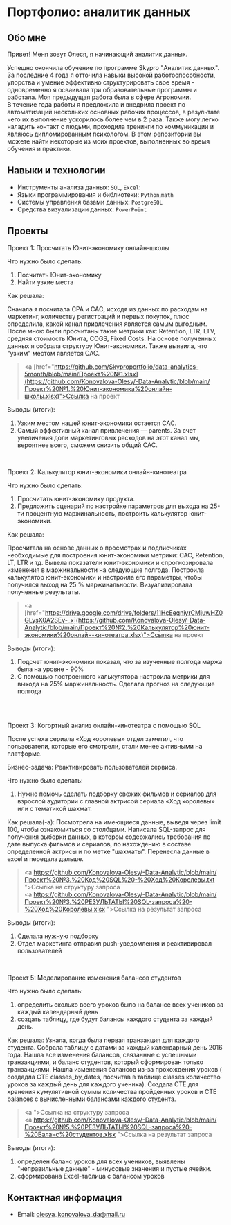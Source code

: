 # Портфолио: аналитик данных

## Обо мне 

Привет! Меня зовут Олеся, я начинающий аналитик данных.                                                                                                                                   


Успешно окончила обучение по программе Skypro "Аналитик данных". За последние 4 года я отточила навыки высокой работоспособности, упорства и умение эффективно структурировать свое время - одновременно я осваивала три образовательные программы и работала. Моя предыдущая работа была в сфере Агрономии.                                                                        
                                                                                                                                                                                         В течение года работы я предложила и внедрила проект по автоматизаций нескольких основных рабочих процессов, в результате чего их выполнение ускорилось более чем в 2 раза. Также могу легко наладить контакт с людьми, проходила тренинги по коммуникации и являюсь дипломированным психологом.
В этом репозитории вы можете найти некоторые из моих проектов, выполненных во время обучения и практики.
<br>

## Навыки и технологии
- Инструменты анализа данных: ``SQL``, ``Excel``: 
- Языки программирования и библиотеки: ``Python``,``math`` 
- Системы управления базами данных: ``PostgreSQL``
- Средства визуализации данных: ``PowerPoint``




## Проекты
<p> Проект 1: Просчитать Юнит-экономику онлайн-школы</p>
<p>Что нужно было сделать:<p>
<ol>
  <li>Посчитать Юнит-экономику</li>
  <li>Найти узкие места</li>
</ol>

<p>Как решала: 
<p>Сначала я посчитала CPA и CAC, исходя из данных по расходам на маркетинг, количеству регистраций и первых покупок, плюс определила, какой канал привлечения является самым выгодным. После мною были просчитаны такие метрики как: Retention, LTR, LTV, средняя стоимость Юнита, COGS, Fixed Costs. На основе полученных данных я собрала структуру Юнит-экономики. Также выявила, что "узким" местом является САС.<p>


> <a [href="https://github.com/Skyproportfolio/data-analytics-5month/blob/main/Проект%20№1.xlsx](https://github.com/Konovalova-Olesy/-Data-Analytic/blob/main/Проект%20№1.%20Юнит-экономика%20онлайн-школы.xlsx)">Ссылка на проект</a>

<p>Выводы (итоги):<p>
<ol>
  <li>Узким местом нашей юнит-экономики остается CAC.</li>
  <li>Самый эффективный канал привлечения — parents. За счет увеличения доли маркетинговых расходов на этот канал мы, вероятнее всего, сможем снизить общий CAC.</li>
</ol>
<br> 

<p> Проект 2: Калькулятор юнит-экономики онлайн-кинотеатра</p>
<p>Что нужно было сделать:<p>
<ol>
  <li>Просчитать юнит-экономику продукта.</li>
  <li>Предложить сценарий по настройке параметров для выхода на 25-ти процентную маржинальность, построить калькулятор юнит-экономики.</li>
</ol>

<p>Как решала:<p>
<p>Просчитала на основе данных о просмотрах и подписчиках необходимые для построения юнит-экономики метрики: САС, Retention, LT, LTR и тд. Вывела показатели юнит-экономики и спрогнозировала изменения в маржинальности на следующие полгода. Построила калькулятор юнит-экономики и настроила его параметры, чтобы получился выход на 25 % маржинальности. Визуализировала полученные результаты.<p>

> <a [href="https://drive.google.com/drive/folders/11HcEeqniyrCMjuwHZ0GLysX0A2SEv-_x](https://github.com/Konovalova-Olesy/-Data-Analytic/blob/main/Проект%20№2.%20Калькулятор%20юнит-экономики%20онлайн-кинотеатра.xlsx)">Ссылка на проект</a>
 
<p>Выводы (итоги):<p>
<ol>
  <li>Подсчет юнит-экономики показал, что за изученные полгода маржа была на уровне - 90%</li>
  <li>С помощью построенного калькулятора настроила метрики для выхода на 25% маржинальность. Сделала прогноз на следующие полгода</li>
</ol>
<br> 

<br> 
<p> Проект 3: Когортный анализ онлайн-кинотеатра с помощью SQL</p>
<p>После успеха сериала «Ход королевы» отдел заметил, что пользователи, которые его смотрели, стали менее активными на платформе.<p>
<p>Бизнес-задача: Реактивировать пользователей сервиса.<p>
<p>Что нужно было сделать:<p>
<ol>
  <li>Нужно помочь сделать подборку свежих фильмов и сериалов для взрослой аудитории с главной актрисой сериала «Ход королевы» или с тематикой шахмат.</li>
</ol>

<p>Как решала(-а): Посмотрела на имеющиеся данные, выведя через limit 100, чтобы ознакомиться со столбцами. Написала SQL-запрос для получения выборки данных, в котором содержались требования по дате выпуска фильмов и сериалов, по нахождению в составе определенной актрисы и по метке "шахматы". Перенесла данные в excel и передала дальше.<p>
                                                                         
> <a https://github.com/Konovalova-Olesy/-Data-Analytic/blob/main/Проект%20№3.%20Код%20SQL%20-%20Ход%20Королевы.txt ">Ссылка на структуру запроса</a>                                                 
> <a https://github.com/Konovalova-Olesy/-Data-Analytic/blob/main/Проект%20№3.%20РЕЗУЛЬТАТЫ%20SQL-запроса%20-%20Ход%20Королевы.xlsx ">Ссылка на результат запроса</a>

  <p>Выводы (итоги):<p>
<ol>
  <li>Сделала нужную подборку</li>
  <li>Отдел маркетинга отправил push-уведомления и реактивировал пользователей</li>
</ol>

<br> 


<p>Проект 5: Моделирование изменения балансов студентов</p> 
<p>Что нужно было сделать:<p>
<ol>
  <li>определить сколько всего уроков было на балансе всех учеников за каждый календарный день</li>
  <li>создать таблицу, где будут балансы каждого студента за каждый день.</li>
</ol>

<p>Как решала: Узнала, когда была первая транзакция для каждого студента. Собрала таблицу с датами за каждый календарный день 2016 года. Нашла все изменения балансов, связанные с успешными транзакциями, и баланс студентов, который сформирован только транзакциями. Нашла изменения балансов из-за прохождения уроков ( создадла CTE classes_by_dates, посчитав в таблице classes количество уроков за каждый день для каждого ученика). Создала CTE для хранения кумулятивной суммы количества пройденных уроков и CTE balances с вычисленными балансами каждого студента.<p>

> <a ">Ссылка на структуру запроса</a>             
> <a https://github.com/Konovalova-Olesy/-Data-Analytic/blob/main/Проект%20№5.%20РЕЗУЛЬТАТЫ%20SQL-запроса%20-%20Баланс%20студентов.xlsx ">Ссылка на результат запроса</a>
 
 <p>Выводы (итоги):<p>
<ol>
  <li>определен баланс уроков для всех учеников, выявлены "неправильные данные" - минусовые значения и пустые ячейки.</li>
  <li>сформирована Exсel-таблица с балансом уроков</li>
</ol>

## Контактная информация
- Email: olesya_konovalova_da@mail.ru
